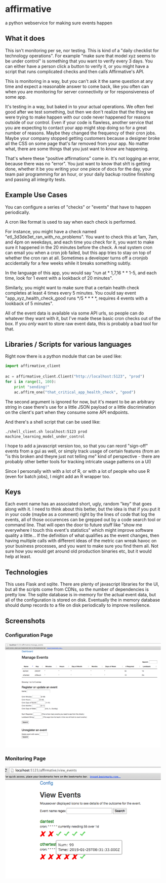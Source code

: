 # affirmative
a python webservice for making sure events happen

## What it does ##
This isn't monitoring per se, nor testing.  This is kind of a "daily
checklist for technology operations".  For example "make sure that model xyz
seems to be under control" is something that you want to verify every 3 days.
You can either have a person click a button to verify it, or you might have a
script that runs complicated checks and then calls Affirmative's API.  

This is monitoring in a way, but you can't ask it the same question at any time
and expect a reasonable answer to come back, like you often can when you are
monitoring for server connectivity or for responsiveness of some app. 

It's testing in a way, but baked in to your actual operations.  We often feel
good after we test something, but then we don't realize that the thing we were
trying to make happen with our code never happened for reasons outside of our
control.  Even if your code is flawless, another service that you are expecting
to contact your app might stop doing so for a great number of reasons.  Maybe they
changed the frequency of their cron jobs.  Maybe your company stopped getting
customers because a designer broke all the CSS on some page that's far removed
from your app.  No matter what, there are some things that you just want to
_know_ are happening.

That's where these "positive affirmations" come in.  It's not logging an error,
because there was no "error".  You just want to know that sh!t is getting done,
whether it be you writing your one piece of docs for the day, your team pair
programming for an hour, or your daily backup routine finishing and passing all
integrity tests.

## Example Use Cases ##

You can configure a series of "checks" or "events" that have to happen periodically.

A cron like format is used to say when each check is performed.

For instance, you might have a check named "etl_3d3de3et_ran_with_no_problems".
You want to check this at 1am, 7am, and 4pm on weekdays, and each time you
check for it, you want to make sure it happened in the 20 minutes before the
check.  A real system cron can email you when a cron job failed, but this app
tries to stay on top of whether the cron ran at all.  Sometimes a developer
turns off a cronjob accidentally for a few weeks while it breaks something
subtly.

In the language of this app, you would say "run at * 1,7,16 * * 1-5, and each
time, look for 1 event with a lookback of 20 minutes".


Similarly, you might want to make sure that a certain health check completes at
least 4 times every 5 minutes.  You could say event "app_xyz_health_check_good
runs */5 * * * *, requires 4 events with a lookback of 5 minutes".

All of the event data is available via some API urls, so people can do whatever they want with it,
but I've made these basic cron checks out of the box.  If you _only_ want to store raw event data, this is probably a bad tool for that.

## Libraries / Scripts for various languages ##

Right now there is a python module that can be used like:
```python
import affirmative_client

ac = affirmative_client.Client("http://localhost:5123", "prod")
for i in range(1, 100):
    print "sending!"
    ac.affirm_one("that_critical_app_health_check", "good")
```
The second argument is ignored for now, but it's meant to be an arbitrary string in case there's use 
for a little JSON payload or a little discrimination on the client's part when they consume some API endpoints.

And there's a shell script that can be used like:

```
./shell_client.sh localhost:5123 prod machine_learning_model_under_control
```

I hope to add a javascript version too, so that you can reord "sign-off" events
from a gui as well, or simply track usage of certain features (from an "is this
broken and theyre just not telling me" kind of perspective - there are probably
other better tools for tracking intricate usage patterns on a UI)

Since I personally with with a lot of R, or with a lot of people who use R (even for batch jobs), I
might add an R wrapper too.


## Keys ##

Each event name has an associated short, ugly, random "key" that goes along
with it.  I need to think about this better, but the idea is that if you put it
in your code (maybe as a comment) right by the lines of code that log the
events, all of those occurences can be grepped out by a code search tool or
command line.  That will open the door to future stuff like "show me everywhere
I touch this event's statistics" which might improve software quality a
little...  If the definition of what qualifies as the event changes, then
having multiple calls with different ideas of the metric can wreak havoc on
your business processes, and you want to make sure you find them all.  Not sure
how you would get around old production binaries etc, but it would help at
least.


## Technologies ##
This uses Flask and sqlite.  There are plenty of javascript libraries for the
UI, but all the scripts come from CDNs, so the number of dependencies is pretty
low.  The sqlite database is in-memory for the actual event data, but all of
the configuration is stored on disk.  Eventually the in memory database should
dump records to a file on disk periodically to improve resilience.


## Screenshots ##
### Configuration Page ###
![Alt text](/screenshots/config_events.png?raw=true "Optional title")
### Monitoring Page ###
![Alt text](/screenshots/view_events.png?raw=true "Optional title")
